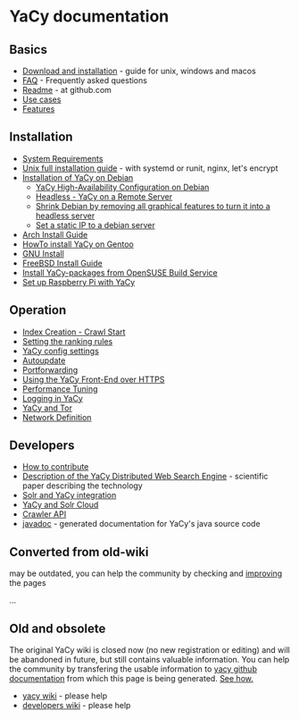 # YaCy documentation

## Basics
* [Download and installation](download_installation.md) - guide for unix, windows and macos
* [FAQ](faq.md) - Frequently asked questions 
* [Readme](https://github.com/yacy/yacy_search_server/blob/master/README.md) - at github.com
* [Use cases](use_cases.md)
* [Features](features.md)


## Installation
* [System Requirements](installation/requirements.md)
* [Unix full installation guide](installation/unix-fullinstall.md) - with systemd or runit, nginx, let's encrypt
* [Installation of YaCy on Debian](installation/debianinstall.md)
	* [YaCy High-Availability Configuration on Debian](installation/debian_high_availability.md)
	* [Headless - YaCy on a Remote Server](installation/headless.md)
	* [Shrink Debian by removing all graphical features to turn it into a headless server](installation/shrink.md)
	* [Set a static IP to a debian server](installation/staticip.md)
* [Arch Install Guide](installation/archinstall.md)
* [HowTo install YaCy on Gentoo](installation/gentooinstall.md)
* [GNU Install](installation/gnuinstall.md)
* [FreeBSD Install Guide](installation/freebsdinstall.md)
* [Install YaCy-packages from OpenSUSE Build Service](installation/obsinstall.md)
* [Set up Raspberry Pi with YaCy](installation/raspberry_pi.md)


## Operation
* [Index Creation - Crawl Start](operation/crawlstart_p.md)
* [Setting the ranking rules](operation/ranking.md)
* [YaCy config settings](operation/yacy_conf.md)
* [Autoupdate](operation/autoupdate.md)
* [Portforwarding](operation/portforwarding.md)
* [Using the YaCy Front-End over HTTPS](operation/yacyoverhttps.md)
* [Performance Tuning](operation/performance.md)
* [Logging in YaCy](operation/logging.md)
* [YaCy and Tor](operation/yacy-tor.md)
* [Network Definition](operation/network-definition.md)


## Developers
* [How to contribute](contribute.md)
* [Description of the YaCy Distributed Web Search Engine](https://yacy.net/material/Description_of_the_YaCy_Distributed_Web_Search_Engine_Herrmann_Ning_Diaz_Preneel_ESAT_KULeuven_COSIC_article-2459.pdf) - scientific paper describing the technology
* [Solr and YaCy integration](dev/solr.md)
* [YaCy and Solr Cloud](dev/solrcloud.md)
* [Crawler API](api/crawler.md)
* [javadoc](https://yacy.net/api/javadoc/) - generated documentation for YaCy's java source code


## Converted from old-wiki
may be outdated, you can help the community by checking and [improving](contribute.md) the pages

...

## Old and obsolete
The original YaCy wiki is closed now (no new registration or editing) and
will be abandoned in future, but still contains valuable information.  You
can help the community by transfering the usable information to [yacy github
documentation](https://github.com/yacy/yacy_net_homepage/) from which this
page is being generated.  [See how.](contribute.md)

* [yacy wiki](https://wiki.yacy.net/index.php/En:Start) - please help
* [developers wiki](https://wiki.yacy.net/index.php/Dev:Start) - please help
